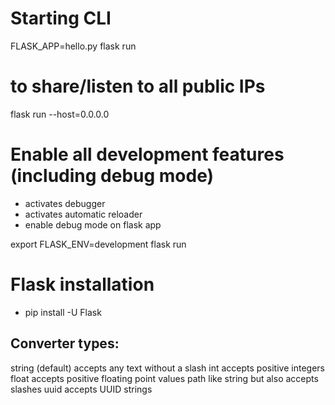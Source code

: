 # Starting CLI
FLASK_APP=hello.py flask run
# to share/listen to all public IPs
flask run --host=0.0.0.0

# Enable all development features (including debug mode)
* activates debugger
* activates automatic reloader
* enable debug mode on flask app

export FLASK_ENV=development
flask run

# Flask installation 
* pip install -U Flask

## Converter types:
string	(default) accepts any text without a slash
int	    accepts positive integers
float	accepts positive floating point values
path	like string but also accepts slashes
uuid	accepts UUID strings